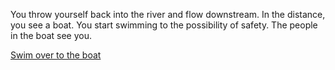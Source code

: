 You throw yourself back into the river and flow downstream.
In the distance, you see a boat. You start swimming to the possibility of safety.
The people in the boat see you.

[Swim over to the boat](boat/boat.md)